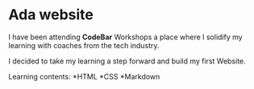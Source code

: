 
# Ada website 

I have been attending **CodeBar** Workshops a place where I solidify my learning  with coaches from the tech industry.

I decided to take my learning a step forward and build my first Website.

Learning contents:
*HTML
*CSS
*Markdown

